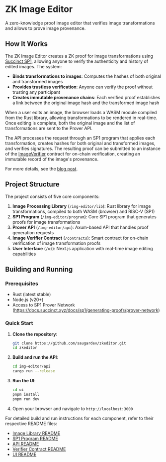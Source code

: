 # ZK Image Editor

A zero-knowledge proof image editor that verifies image transformations and allows to prove image provenance.

## How It Works

The ZK Image Editor creates a ZK proof for image transformations using [Succinct SP1](https://github.com/succinctlabs/sp1), allowing anyone to verify the authenticity and history of edited images. The system:

- **Binds transformations to images**: Computes the hashes of both original and transformed images
- **Provides trustless verification**: Anyone can verify the proof without trusting any participant
- **Creates immutable provenance chains**: Each verified proof establishes a link between the original image hash and the transformed image hash

When a user edits an image, the browser loads a WASM module compiled from the Rust library, allowing transformations to be rendered in real-time. Once editing is complete, both the original image and the list of transformations are sent to the Prover API.

The API processes the request through an SP1 program that applies each transformation, creates hashes for both original and transformed images, and verifies signatures. The resulting proof can be submitted to an instance of the [ImageVerifier](./img-editor/verifier/src/ImageVerifier.sol) contract for on-chain verification, creating an immutable record of the image's provenance.

For more details, see the [blog post](https://blog.succinct.xyz/tales-from-the-hacker-house-building-an-attested-image-editor/).

## Project Structure

The project consists of five core components:

1. **Image Processing Library** (`/img-editor/lib`): Rust library for image transformations, compiled to both WASM (browser) and RISC-V (SP1)
2. **SP1 Program** (`/img-editor/program`): Core SP1 program that generates proofs for image transformations
3. **Prover API** (`/img-editor/api`): Axum-based API that handles proof generation requests
4. **Image Verifier Contract** (`/contracts`): Smart contract for on-chain verification of image transformation proofs
5. **User Interface** (`/ui`): Next.js application with real-time image editing capabilities

## Building and Running

### Prerequisites

- Rust (latest stable)
- Node.js (v20+)
- Access to SP1 Prover Network (https://docs.succinct.xyz/docs/sp1/generating-proofs/prover-network)

### Quick Start

1. **Clone the repository**:
   ```bash
   git clone https://github.com/saugardev/zkeditor.git
   cd zkeditor
   ```

2. **Build and run the API**:
   ```bash
   cd img-editor/api
   cargo run --release
   ```

3. **Run the UI**:
   ```bash
   cd ui
   pnpm install
   pnpm run dev
   ```

4. Open your browser and navigate to `http://localhost:3000`

For detailed build and run instructions for each component, refer to their respective README files:
- [Image Library README](/img-editor/lib/README.md)
- [SP1 Program README](/img-editor/program/README.md)
- [API README](/img-editor/api/README.md)
- [Verifier Contract README](/img-editor/verifier/README.md)
- [UI README](/ui/README.md)
